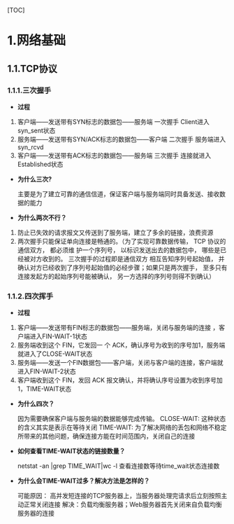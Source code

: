 [TOC]
# 1.网络基础
## 1.1.TCP协议
### 1.1.1.三次握手
- **过程**
1. 客户端——发送带有SYN标志的数据包——服务端 一次握手 Client进入syn_sent状态
2. 服务端——发送带有SYN/ACK标志的数据包——客户端 二次握手 服务端进入syn_rcvd
3. 客户端——发送带有ACK标志的数据包——服务端 三次握手 连接就进入Established状态
- **为什么三次?​**

	主要是为了建立可靠的通信信道，保证客户端与服务端同时具备发送、接收数据的能力
- **为什么两次不行？**
1. 防止已失效的请求报文又传送到了服务端，建立了多余的链接，浪费资源
2. 两次握手只能保证单向连接是畅通的。（为了实现可靠数据传输， TCP 协议的通信双方， 都必须维 护一个序列号， 以标识发送出去的数据包中， 哪些是已经被对方收到的。 三次握手的过程即是通信双方 相互告知序列号起始值， 并确认对方已经收到了序列号起始值的必经步骤；如果只是两次握手， 至多只有连接发起方的起始序列号能被确认， 另一方选择的序列号则得不到确认）

### 1.1.2.四次挥手
- **过程**
1. 客户端——发送带有FIN标志的数据包——服务端，关闭与服务端的连接 ，客户端进入FIN-WAIT-1状态
2. 服务端收到这个 FIN，它发回⼀ 个 ACK，确认序号为收到的序号加1，服务端就进入了CLOSE-WAIT状态
3. 服务端——发送⼀个FIN数据包——客户端，关闭与客户端的连接，客户端就进入FIN-WAIT-2状态
4. 客户端收到这个 FIN，发回 ACK 报⽂确认，并将确认序号设置为收到序号加1，TIME-WAIT状态

- **为什么四次？**

	因为需要确保客户端与服务端的数据能够完成传输。
	CLOSE-WAIT: 这种状态的含义其实是表示在等待关闭
	TIME-WAIT: 为了解决网络的丢包和网络不稳定所带来的其他问题，确保连接方能在时间范围内，关闭自己的连接

- **如何查看TIME-WAIT状态的链接数量？**

	netstat -an |grep TIME_WAIT|wc -l 查看连接数等待time_wait状态连接数

- **为什么会TIME-WAIT过多？解决方法是怎样的？**

	可能原因： 高并发短连接的TCP服务器上，当服务器处理完请求后立刻按照主动正常关闭连接
	解决：负载均衡服务器；Web服务器首先关闭来自负载均衡服务器的连接
